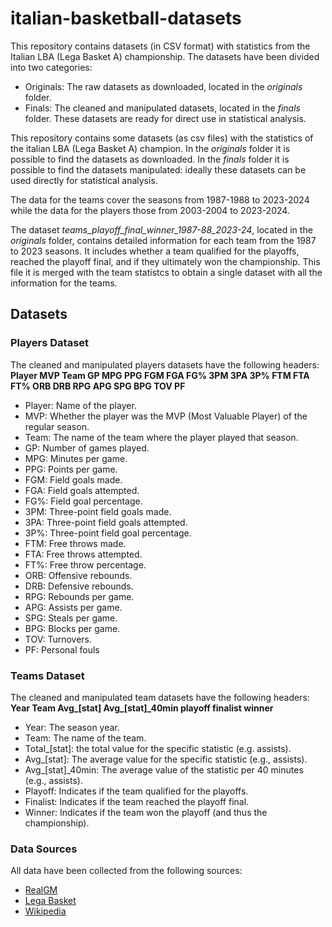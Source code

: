 # italian-basketball-datasets

This repository contains datasets (in CSV format) with statistics from the Italian LBA (Lega Basket A) championship. The datasets have been divided into two categories:

- Originals: The raw datasets as downloaded, located in the _originals_ folder.
- Finals: The cleaned and manipulated datasets, located in the _finals_ folder. These datasets are ready for direct use in statistical analysis.

This repository contains some datasets (as csv files) with the statistics of the italian LBA (Lega Basket A) champion.
In the _originals_ folder it is possible to find the datasets as downloaded.
In the _finals_ folder it is possible to find the datasets manipulated: ideally these datasets can be used directly for statistical analysis.

The data for the teams cover the seasons from 1987-1988 to 2023-2024 while the data for the players those from 2003-2004 to 2023-2024.

The dataset _teams_playoff_final_winner_1987-88_2023-24_, located in the _originals_ folder, contains detailed information for each team from the 1987 to 2023 seasons. It includes whether a team qualified for the playoffs, reached the playoff final, and if they ultimately won the championship. This file it is merged with the team statistcs to obtain a single dataset with all the information for the teams.

## Datasets
### Players Dataset
The cleaned and manipulated players datasets have the following headers:
__Player	MVP	Team	GP	MPG	PPG	FGM	FGA	FG%	3PM	3PA	3P%	FTM	FTA	FT%	ORB	DRB	RPG	APG	SPG	BPG	TOV	PF__

- Player: Name of the player.
- MVP: Whether the player was the MVP (Most Valuable Player) of the regular season.
- Team: The name of the team where the player played that season.
- GP: Number of games played.
- MPG: Minutes per game.
- PPG: Points per game.
- FGM: Field goals made.
- FGA: Field goals attempted.
- FG%: Field goal percentage.
- 3PM: Three-point field goals made.
- 3PA: Three-point field goals attempted.
- 3P%: Three-point field goal percentage.
- FTM: Free throws made.
- FTA: Free throws attempted.
- FT%: Free throw percentage.
- ORB: Offensive rebounds.
- DRB: Defensive rebounds.
- RPG: Rebounds per game.
- APG: Assists per game.
- SPG: Steals per game.
- BPG: Blocks per game.
- TOV: Turnovers.
- PF: Personal fouls

### Teams Dataset
The cleaned and manipulated team datasets have the following headers:
**Year	Team	Avg_[stat]	Avg_[stat]_40min	playoff	finalist	winner**

- Year: The season year.
- Team: The name of the team.
- Total_[stat]: the total value for the specific statistic (e.g. assists).
- Avg_[stat]: The average value for the specific statistic (e.g., assists).
- Avg_[stat]_40min: The average value of the statistic per 40 minutes (e.g., assists).
- Playoff: Indicates if the team qualified for the playoffs.
- Finalist: Indicates if the team reached the playoff final.
- Winner: Indicates if the team won the playoff (and thus the championship).

### Data Sources
All data have been collected from the following sources:

- [RealGM](https://basketball.realgm.com)
- [Lega Basket](https://www.legabasket.it/)
- [Wikipedia](https://it.wikipedia.org/)
